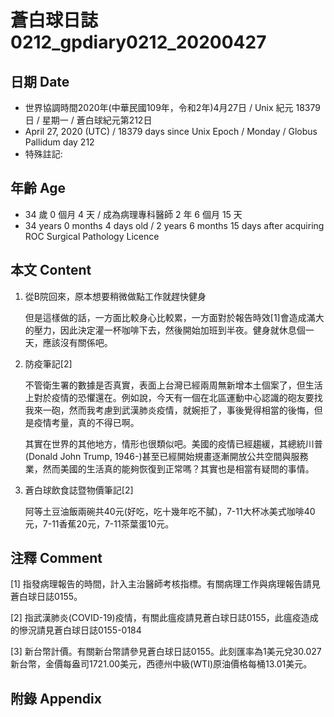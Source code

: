 [_metadata_:encoding]: - "utf-8"
[_metadata_:fileformat]: - "markdown"
[_metadata_:MIME_type]: - "text/plain"
[_metadata_:markdown_version]: - "commonmark version 0.29"
[_metadata_:markdown_spec]: - "https://spec.commonmark.org/0.29/"

# 蒼白球日誌0212_gpdiary0212_20200427 #

## 日期 Date ##

* 世界協調時間2020年(中華民國109年，令和2年)4月27日 / Unix 紀元 18379 日 / 星期一 / 蒼白球紀元第212日
* April 27, 2020 (UTC) / 18379 days since Unix Epoch / Monday / Globus Pallidum day 212
* 特殊註記:

## 年齡 Age ##

* 34 歲 0 個月 4 天 / 成為病理專科醫師 2 年 6 個月 15 天
* 34 years 0 months 4 days old / 2 years 6 months 15 days after acquiring ROC Surgical Pathology Licence

## 本文 Content ##

1. 從B院回來，原本想要稍微做點工作就趕快健身

    但是這樣做的話，一方面比較身心比較累，一方面對於報告時效[1]會造成滿大的壓力，因此決定灌一杯咖啡下去，然後開始加班到半夜。健身就休息個一天，應該沒有關係吧。

2. 防疫筆記[2]

    不管衛生署的數據是否真實，表面上台灣已經兩周無新增本土個案了，但生活上對於疫情的恐懼還在。例如說，今天有一個在北區運動中心認識的砲友要找我來一砲，然而我考慮到武漢肺炎疫情，就婉拒了，事後覺得相當的後悔，但是疫情考量，真的不得已啊。

    其實在世界的其他地方，情形也很類似吧。美國的疫情已經趨緩，其總統川普(Donald John Trump, 1946-)甚至已經開始規畫逐漸開放公共空間與服務業，然而美國的生活真的能夠恢復到正常嗎？其實也是相當有疑問的事情。

3. 蒼白球飲食誌暨物價筆記[2]

    阿等土豆油飯兩碗共40元(好吃，吃十幾年吃不膩)，7-11大杯冰美式咖啡40元，7-11香蕉20元，7-11茶葉蛋10元。

## 注釋 Comment ##

[1] 指發病理報告的時間，計入主治醫師考核指標。有關病理工作與病理報告請見蒼白球日誌0155。

[2] 指武漢肺炎(COVID-19)疫情，有關此瘟疫請見蒼白球日誌0155，此瘟疫造成的慘況請見蒼白球日誌0155-0184

[3] 新台幣計價。有關新台幣請參見蒼白球日誌0155。此刻匯率為1美元兌30.027新台幣，金價每盎司1721.00美元，西德州中級(WTI)原油價格每桶13.01美元。



## 附錄 Appendix ##

